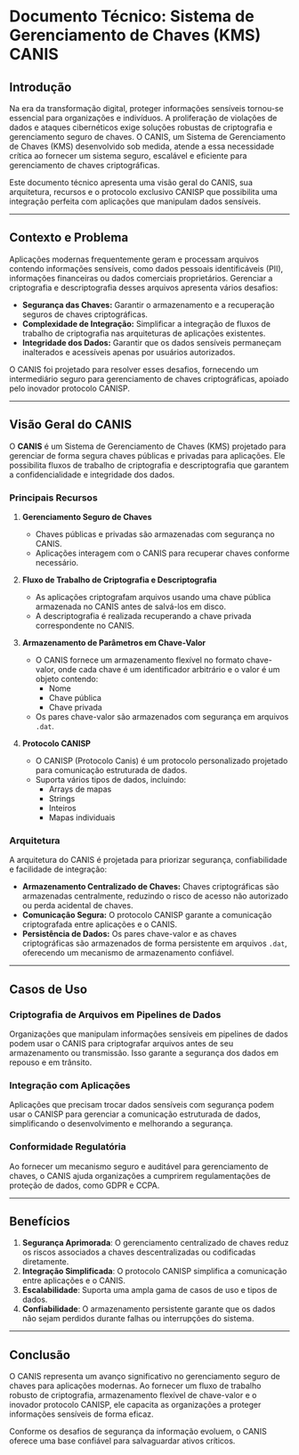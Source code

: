# Documento Técnico: Sistema de Gerenciamento de Chaves (KMS) CANIS

## Introdução

Na era da transformação digital, proteger informações sensíveis tornou-se essencial para organizações e indivíduos. A proliferação de violações de dados e ataques cibernéticos exige soluções robustas de criptografia e gerenciamento seguro de chaves. O CANIS, um Sistema de Gerenciamento de Chaves (KMS) desenvolvido sob medida, atende a essa necessidade crítica ao fornecer um sistema seguro, escalável e eficiente para gerenciamento de chaves criptográficas.

Este documento técnico apresenta uma visão geral do CANIS, sua arquitetura, recursos e o protocolo exclusivo CANISP que possibilita uma integração perfeita com aplicações que manipulam dados sensíveis.

---

## Contexto e Problema

Aplicações modernas frequentemente geram e processam arquivos contendo informações sensíveis, como dados pessoais identificáveis (PII), informações financeiras ou dados comerciais proprietários. Gerenciar a criptografia e descriptografia desses arquivos apresenta vários desafios:

- **Segurança das Chaves:** Garantir o armazenamento e a recuperação seguros de chaves criptográficas.
- **Complexidade de Integração:** Simplificar a integração de fluxos de trabalho de criptografia nas arquiteturas de aplicações existentes.
- **Integridade dos Dados:** Garantir que os dados sensíveis permaneçam inalterados e acessíveis apenas por usuários autorizados.

O CANIS foi projetado para resolver esses desafios, fornecendo um intermediário seguro para gerenciamento de chaves criptográficas, apoiado pelo inovador protocolo CANISP.

---

## Visão Geral do CANIS

O **CANIS** é um Sistema de Gerenciamento de Chaves (KMS) projetado para gerenciar de forma segura chaves públicas e privadas para aplicações. Ele possibilita fluxos de trabalho de criptografia e descriptografia que garantem a confidencialidade e integridade dos dados.

### Principais Recursos

1. **Gerenciamento Seguro de Chaves**
   - Chaves públicas e privadas são armazenadas com segurança no CANIS.
   - Aplicações interagem com o CANIS para recuperar chaves conforme necessário.

2. **Fluxo de Trabalho de Criptografia e Descriptografia**
   - As aplicações criptografam arquivos usando uma chave pública armazenada no CANIS antes de salvá-los em disco.
   - A descriptografia é realizada recuperando a chave privada correspondente no CANIS.

3. **Armazenamento de Parâmetros em Chave-Valor**
   - O CANIS fornece um armazenamento flexível no formato chave-valor, onde cada chave é um identificador arbitrário e o valor é um objeto contendo:
     - Nome
     - Chave pública
     - Chave privada
   - Os pares chave-valor são armazenados com segurança em arquivos `.dat`.

4. **Protocolo CANISP**
   - O CANISP (Protocolo Canis) é um protocolo personalizado projetado para comunicação estruturada de dados.
   - Suporta vários tipos de dados, incluindo:
     - Arrays de mapas
     - Strings
     - Inteiros
     - Mapas individuais

### Arquitetura

A arquitetura do CANIS é projetada para priorizar segurança, confiabilidade e facilidade de integração:

- **Armazenamento Centralizado de Chaves:** Chaves criptográficas são armazenadas centralmente, reduzindo o risco de acesso não autorizado ou perda acidental de chaves.
- **Comunicação Segura:** O protocolo CANISP garante a comunicação criptografada entre aplicações e o CANIS.
- **Persistência de Dados:** Os pares chave-valor e as chaves criptográficas são armazenados de forma persistente em arquivos `.dat`, oferecendo um mecanismo de armazenamento confiável.

---

## Casos de Uso

### Criptografia de Arquivos em Pipelines de Dados
Organizações que manipulam informações sensíveis em pipelines de dados podem usar o CANIS para criptografar arquivos antes de seu armazenamento ou transmissão. Isso garante a segurança dos dados em repouso e em trânsito.

### Integração com Aplicações
Aplicações que precisam trocar dados sensíveis com segurança podem usar o CANISP para gerenciar a comunicação estruturada de dados, simplificando o desenvolvimento e melhorando a segurança.

### Conformidade Regulatória
Ao fornecer um mecanismo seguro e auditável para gerenciamento de chaves, o CANIS ajuda organizações a cumprirem regulamentações de proteção de dados, como GDPR e CCPA.

---

## Benefícios

1. **Segurança Aprimorada**: O gerenciamento centralizado de chaves reduz os riscos associados a chaves descentralizadas ou codificadas diretamente.
2. **Integração Simplificada**: O protocolo CANISP simplifica a comunicação entre aplicações e o CANIS.
3. **Escalabilidade**: Suporta uma ampla gama de casos de uso e tipos de dados.
4. **Confiabilidade**: O armazenamento persistente garante que os dados não sejam perdidos durante falhas ou interrupções do sistema.

---

## Conclusão

O CANIS representa um avanço significativo no gerenciamento seguro de chaves para aplicações modernas. Ao fornecer um fluxo de trabalho robusto de criptografia, armazenamento flexível de chave-valor e o inovador protocolo CANISP, ele capacita as organizações a proteger informações sensíveis de forma eficaz. 

Conforme os desafios de segurança da informação evoluem, o CANIS oferece uma base confiável para salvaguardar ativos críticos.

